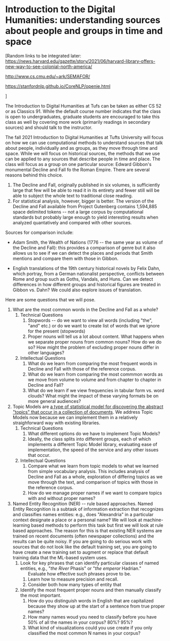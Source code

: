 # Introduction to the Digital Humanities: understanding sources about people and groups in time and space


[Random links to be integrated later: https://news.harvard.edu/gazette/story/2021/06/harvard-library-offers-new-way-to-see-colonial-north-america/

http://www.cs.cmu.edu/~ark/SEMAFOR/

https://stanfordnlp.github.io/CoreNLP/openie.html

 ]

The Introduction to Digital Humanities at Tufs can be taken as either CS 52 or as Classics 91. While the default course number indicates that the class is open to undergraduates, graduate students are encouraged to take this class as well by covering more work (primarily readings in secondary sources) and should talk to the instructor.   

The fall 2021 Introduction to Digital Humanities at Tufts University will focus on how we can use computational methods to understand sources that talk about people, individually and as groups, as they move through time and space. While we will focus on historical sources, the methods that we use can be applied to any sources that describe people in time and place. The class will focus as a group on one particular source: Edward Gibbon's monumental Decline and Fall fo the Roman Empire. There are several reasons behind this choice.

1. The Decline and Fall, originally published in six volumes, is sufficiently large that few will be able to read it in its entirety and fewer still will be able to subject the whole text to traditional close reading. 
2. For statistical analysis, however, bigger is better.  The version of the Decline and Fall available from Project Gutenberg contains 1,594,885 space delimited tokens -- not a large corpus by computational standards but probably large enough to yield interesting results when analyzed quantatively and compared with other sources.

Sources for comparison include:

* Adam Smith, the Wealth of Nations (1776 -- the same year as volume of the Decline and Fall): this provides a comparison of genre but it also allows us to see if we can detect the places and periods that Smith mentions and compare them with those in Gibbon.

* English translations of the 19th century historical novels by Felix Dahn, which portray, from a German nationalist perspective, conflicts between Rome and group such as Goths, Vandals, and Huns. Can we detect differences in how different groups and historical figures are treated in Gibbon vs. Dahn? We could also explore issues of translation.



Here are some questions that we will pose.
<ol>
<li>What are the most common words in the Decline and Fall as a whole?  
<ol>
<li>Technical Questions
<ol>
<li>Stopwords -- do we want to view all words (including "the", "and" etc.) or do we want to create list of words that we ignore for the present (stopwords)
<li>Proper nouns will tell us a lot about content. What happens when we separate proper nouns from common nouns? How do we do so? How might the problem of excluding proper nouns differ in other languages?
</ol>
<li>Intellectual Questions
<ol>
<li>What do we learn from comparing the most frequent words in Decline and Fall with those of the reference corpus.
<li>What do we learn from comparing the most commmon words as we move from volume to volume and from chapter to chapter in Decline and Fall?
<li>What do we learn if we view frequencies in tabular form vs. word clouds? What might the impact of these varying formats be on more general audiences?
</ol>
</ol>
<li>Topic Models are <a href="https://en.wikipedia.org/wiki/Topic_model">a type of statistical model for discovering the abstract "topics" that occur in a collection of documents</a>. We address Topic Models now because we can implement them in a relatively straighforward way with existing libraries. 
<ol>
<li>Technical Questions
<ol>
<li>What different options do we have to implement Topic Models?
<li>Ideally, the class splits into different groups, each of which implements a different Topic Model library, evaluating ease of implementation, the speed of the service and any other issues that occur.
</ol>
<li>Intellectual Questions
<ol>
<li>Compare what we learn from topic models to what we learned from simple vocabulary analysis. This includes analysis of Decline and Fall as a whole, exploration of differing topics as we move through the text, and comparison of topics with those in the reference corpus.
<li>How do we manage proper names if we want to compare topics with and without proper names?
</ol>
</ol>
<li>Named Entity Recognition (NER) -- rule based approaches. Named Entity Recognition is a subtask of information extraction that recognizes and classifies names entities: e.g., does "Alexandria" in a particular context designate a place or a personal name? We will look at machine-learning based methods to perform this task but first we will look at rule based approaches. The reason for this is that existing NER systems are trained on recent documents (often newspaper collections) and the results can be quite noisy. If you are going to do serious work with sources that do not look like the default training set, you are going to have create a new training set to augment or replace that default training data that the ML-based system uses.
<ol>
<li>Look for key phrases that can identify particular classes of named entities, e.g., "<em>the River</em> Phasis" or "<em>the emperor</em> Hadrian." 
<ol>Evaluate how effective such phrases prove to be.
<li>Learn how to measure precision and recall.
<li>Consider both how many types of entity that
</ol>
<li>Identify the most frequent proper nouns and then manually classify the most important. 
<ol>
<li>How do you distinguish words in English that are capitalized because they show up at the start of a sentence from true proper names?
<li>How many names woud you need to classify before you have 50% of all the names in your corpus? 80%? 95%?
<li>What kind of visualizations could you use create if you only classified the most common N names in your corpus?
</ol>
</ol>

</ol>